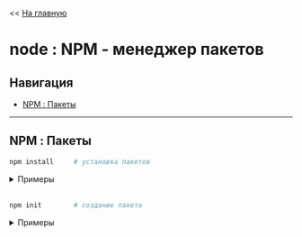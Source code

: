 << [На главную](./README.md)

# node : NPM - менеджер пакетов

## Навигация

- [NPM : Пакеты](#git--пакеты)

---

## NPM : Пакеты

<a id="install"></a>

```bash
npm install     # установка пакетов
```

<details>
<summary>Примеры</summary>

```bash
npm install <package>       # установка пакета в текущей директории
npm install -g <package>    # установка пакета глобально
```

</details><br>

<a id="init"></a>

```bash
npm init        # создание пакета
```

<details>
<summary>Примеры</summary>

```bash
sudo npm install -g <package>   # глобальная установка пакета
```

</details><br>

